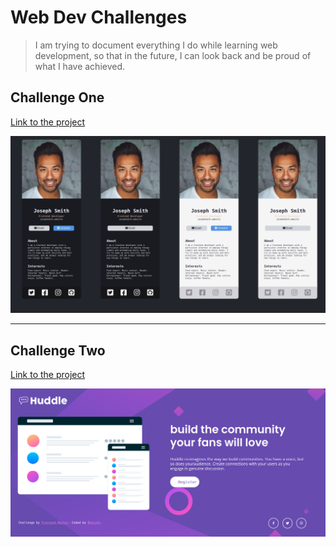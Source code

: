 # Web Dev Challenges

> I am trying to document everything I do while learning web development, so that in the future, I can look back and be proud of what I have achieved.

## Challenge One
[Link to the project](./digital-business-card/)

![](./images/challenge-one.png)

---

## Challenge Two
[Link to the project](./huddle-landing-page/)

![](./images/challenge-two.png)

